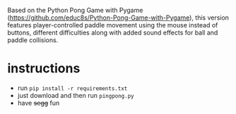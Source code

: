 
Based on the Python Pong Game with Pygame (https://github.com/educ8s/Python-Pong-Game-with-Pygame), this version features player-controlled paddle movement using the mouse instead of buttons, different difficulties along with added sound effects for ball and paddle collisions.

# instructions
- run `pip install -r requirements.txt`
- just download and then run `pingpong.py`
- have ~~segg~~ fun 

